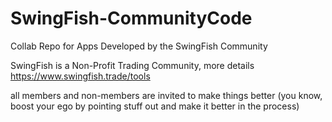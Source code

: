 # SwingFish-CommunityCode
Collab Repo for Apps Developed by the SwingFish Community

SwingFish is a Non-Profit Trading Community, more details https://www.swingfish.trade/tools

all members and non-members are invited to make things better (you know, boost your ego by pointing stuff out and make it better in the process)
